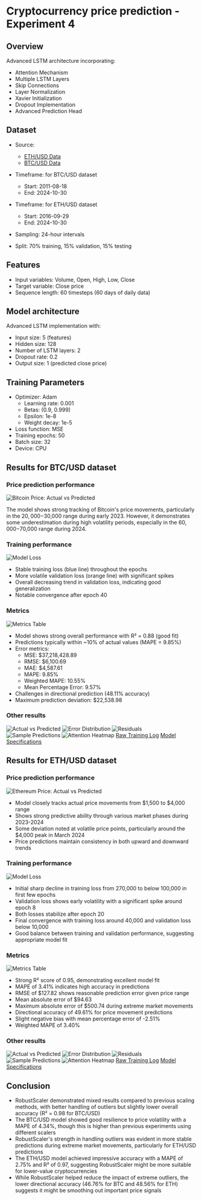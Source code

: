 # Cryptocurrency price prediction - Experiment 4

## Overview

Advanced LSTM architecture incorporating:
- Attention Mechanism
- Multiple LSTM Layers
- Skip Connections
- Layer Normalization
- Xavier Initialization
- Dropout Implementation
- Advanced Prediction Head

## Dataset
- Source:
  - [ETH/USD Data](https://www.kaggle.com/datasets/imranbukhari/comprehensive-ethusd-1m-data)
  - [BTC/USD Data](https://www.kaggle.com/datasets/imranbukhari/comprehensive-btcusd-1m-data)

- Timeframe: for BTC/USD dataset
  - Start: 2011-08-18
  - End: 2024-10-30
- Timeframe: for ETH/USD dataset
  - Start: 2016-09-29
  - End: 2024-10-30
- Sampling: 24-hour intervals
- Split: 70% training, 15% validation, 15% testing

## Features
- Input variables: Volume, Open, High, Low, Close
- Target variable: Close price
- Sequence length: 60 timesteps (60 days of daily data)

## Model architecture
Advanced LSTM implementation with:
- Input size: 5 (features)
- Hidden size: 128
- Number of LSTM layers: 2
- Dropout rate: 0.2
- Output size: 1 (predicted close price)

## Training Parameters
- Optimizer: Adam
  - Learning rate: 0.001
  - Betas: (0.9, 0.999)
  - Epsilon: 1e-8
  - Weight decay: 1e-5
- Loss function: MSE
- Training epochs: 50
- Batch size: 32
- Device: CPU

## Results for BTC/USD dataset

### Price prediction performance
![Bitcoin Price: Actual vs Predicted](results/btc/time_series.png)

The model shows strong tracking of Bitcoin's price movements, particularly in the $20,000-$30,000 range during early 2023. However, it demonstrates some underestimation during high volatility periods, especially in the $60,000-$70,000 range during 2024.

### Training performance
![Model Loss](results/btc/training_history.png)

- Stable training loss (blue line) throughout the epochs
- More volatile validation loss (orange line) with significant spikes
- Overall decreasing trend in validation loss, indicating good generalization
- Notable convergence after epoch 40

### Metrics
![Metrics Table](results/btc/metrics_table.png)

- Model shows strong overall performance with R² = 0.88 (good fit)
- Predictions typically within ~10% of actual values (MAPE = 9.85%)
- Error metrics:
  - MSE: $37,218,428.89
  - RMSE: $6,100.69
  - MAE: $4,587.61
  - MAPE: 9.85%
  - Weighted MAPE: 10.55%
  - Mean Percentage Error: 9.57%
- Challenges in directional prediction (48.11% accuracy)
- Maximum prediction deviation: $22,538.98

### Other results
![Actual vs Predicted](results/btc/actual_vs_predicted.png)
![Error Distribution](results/btc/error_distribution.png)
![Residuals](results/btc/residuals.png)
![Sample Predictions](results/btc/sample_predictions.png)
![Attention Heatmap](results/btc/attention_heatmap.png)
[Raw Training Log](results/btc/training.log)
[Model Specifications](results/btc/model_specifications.txt)

## Results for ETH/USD dataset

### Price prediction performance
![Ethereum Price: Actual vs Predicted](results/eth/time_series.png)

- Model closely tracks actual price movements from $1,500 to $4,000 range
- Shows strong predictive ability through various market phases during 2023-2024
- Some deviation noted at volatile price points, particularly around the $4,000 peak in March 2024
- Price predictions maintain consistency in both upward and downward trends

### Training performance
![Model Loss](results/eth/training_history.png)

- Initial sharp decline in training loss from 270,000 to below 100,000 in first few epochs
- Validation loss shows early volatility with a significant spike around epoch 8
- Both losses stabilize after epoch 20
- Final convergence with training loss around 40,000 and validation loss below 10,000
- Good balance between training and validation performance, suggesting appropriate model fit

### Metrics
![Metrics Table](results/eth/metrics_table.png)

- Strong R² score of 0.95, demonstrating excellent model fit
- MAPE of 3.41% indicates high accuracy in predictions
- RMSE of $127.82 shows reasonable prediction error given price range
- Mean absolute error of $94.63
- Maximum absolute error of $500.74 during extreme market movements
- Directional accuracy of 49.61% for price movement predictions
- Slight negative bias with mean percentage error of -2.51%
- Weighted MAPE of 3.40%

### Other results
![Actual vs Predicted](results/eth/actual_vs_predicted.png)
![Error Distribution](results/eth/error_distribution.png)
![Residuals](results/eth/residuals.png)
![Sample Predictions](results/eth/sample_predictions.png)
![Attention Heatmap](results/eth/attention_heatmap.png)
[Raw Training Log](results/eth/training.log)
[Model Specifications](results/eth/model_specifications.txt)

## Conclusion

- RobustScaler demonstrated mixed results compared to previous scaling methods, with better handling of outliers but slightly lower overall accuracy (R² = 0.98 for BTC/USD)
- The BTC/USD model showed good resilience to price volatility with a MAPE of 4.34%, though this is higher than previous experiments using different scalers
- RobustScaler's strength in handling outliers was evident in more stable predictions during extreme market movements, particularly for ETH/USD predictions
- The ETH/USD model achieved impressive accuracy with a MAPE of 2.75% and R² of 0.97, suggesting RobustScaler might be more suitable for lower-value cryptocurrencies
- While RobustScaler helped reduce the impact of extreme outliers, the lower directional accuracy (46.76% for BTC and 48.56% for ETH) suggests it might be smoothing out important price signals